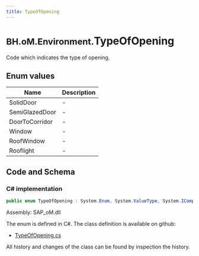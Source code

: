 ```yaml
---
title: TypeOfOpening
---
```


# <small>BH.oM.Environment.</small>**TypeOfOpening**

Code which indicates the type of opening.

## Enum values

| Name            | Description                                                    |
|-----------------|----------------------------------------------------------------|
| SolidDoor |  -  |
| SemiGlazedDoor |  -  |
| DoorToCorridor |  -  |
| Window |  -  |
| RoofWindow |  -  |
| Rooflight |  -  |


## Code and Schema

### C# implementation

``` C# title="C#"
public enum TypeOfOpening : System.Enum, System.ValueType, System.IComparable, System.ISpanFormattable, System.IFormattable, System.IConvertible
```

Assembly: SAP_oM.dll

The enum is defined in C#. The class definition is available on github:

- [TypeOfOpening.cs](https://github.com/BHoM/SAP_Toolkit/blob/develop/SAP_oM/Enums\TypeOfOpening.cs)

All history and changes of the class can be found by inspection the history.
